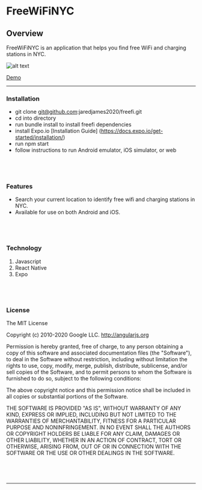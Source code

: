 # FreeWiFiNYC

## Overview

FreeWiFiNYC is an application that helps you find free WiFi and charging stations in NYC.

![alt text](https://media.giphy.com/media/v9uZsKkGI14CgxJqkJ/giphy.gif)

[Demo](https://vimeo.com/468757629)
<br/>

---

### Installation

- git clone git@github.com:jaredjames2020/freefi.git
- cd into directory
- run bundle install to install freefi dependencies
- install Expo.io [Installation Guide] (https://docs.expo.io/get-started/installation/)
- run npm start
- follow instructions to run Android emulator, iOS simulator, or web

## <br/>

### Features

- Search your current location to identify free wifi and charging stations in NYC.
- Available for use on both Android and iOS.

## <br/>

### Technology

1. Javascript
2. React Native
3. Expo

## <br/>

### License

The MIT License

Copyright (c) 2010-2020 Google LLC. http://angularjs.org

Permission is hereby granted, free of charge, to any person obtaining a copy
of this software and associated documentation files (the "Software"), to deal
in the Software without restriction, including without limitation the rights
to use, copy, modify, merge, publish, distribute, sublicense, and/or sell
copies of the Software, and to permit persons to whom the Software is
furnished to do so, subject to the following conditions:

The above copyright notice and this permission notice shall be included in
all copies or substantial portions of the Software.

THE SOFTWARE IS PROVIDED "AS IS", WITHOUT WARRANTY OF ANY KIND, EXPRESS OR
IMPLIED, INCLUDING BUT NOT LIMITED TO THE WARRANTIES OF MERCHANTABILITY,
FITNESS FOR A PARTICULAR PURPOSE AND NONINFRINGEMENT. IN NO EVENT SHALL THE
AUTHORS OR COPYRIGHT HOLDERS BE LIABLE FOR ANY CLAIM, DAMAGES OR OTHER
LIABILITY, WHETHER IN AN ACTION OF CONTRACT, TORT OR OTHERWISE, ARISING FROM,
OUT OF OR IN CONNECTION WITH THE SOFTWARE OR THE USE OR OTHER DEALINGS IN
THE SOFTWARE.

## <br/>

---

